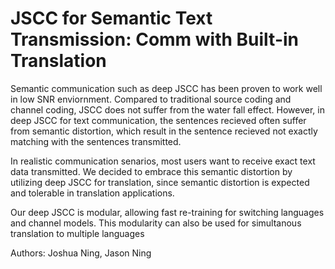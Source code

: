 # JSCC for Semantic Text Transmission: Comm with Built-in Translation

Semantic communication such as deep JSCC has been proven to work well in low SNR enviornment. 
Compared to traditional source coding and channel coding, JSCC does not suffer from the water
fall effect. However, in deep JSCC for text communication, the sentences recieved often suffer 
from semantic distortion, which result in the sentence recieved not exactly matching with the 
sentences transmitted.

In realistic communication senarios, most users want to receive exact text data transmitted. 
We decided to embrace this semantic distortion by utilizing deep JSCC for translation, since
semantic distortion is expected and tolerable in translation applications.

Our deep JSCC is modular, allowing fast re-training for switching languages and channel models.
This modularity can also be used for simultanous translation to multiple languages  


Authors: Joshua Ning, Jason Ning